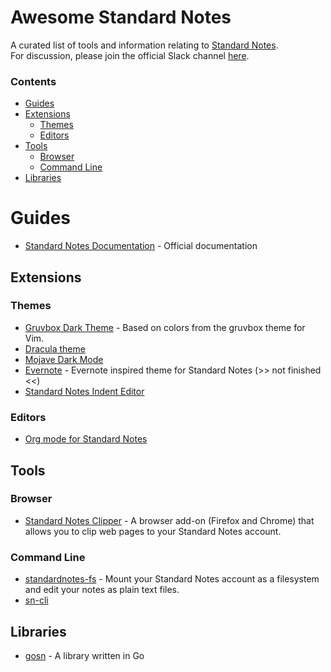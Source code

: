# Awesome Standard Notes

A curated list of tools and information relating to [Standard Notes](https://standardnotes.org/).  
For discussion, please join the official Slack channel [here](https://standardnotes.org/slack).

### Contents

* [Guides](#guides)
* [Extensions](#extensions)
  * [Themes](#themes)
  * [Editors](#editors)
* [Tools](#tools)
  * [Browser](#browser)
  * [Command Line](#command-line)
* [Libraries](#libraries)

# Guides
* [Standard Notes Documentation](https://docs.standardnotes.org/) - Official documentation

## Extensions
### Themes
* [Gruvbox Dark Theme](https://github.com/christianhans/sn-gruvbox-dark-theme) - Based on colors from the gruvbox theme for Vim.
* [Dracula theme](https://github.com/cameronldn/sn-theme-dracula)
* [Mojave Dark Mode](https://github.com/matthew-cox/sn-theme-mojave-dark-mode)
* [Evernote](https://github.com/ilindaniel/sn-theme-evernote) - Evernote inspired theme for Standard Notes (>> not finished <<)
* [Standard Notes Indent Editor](https://github.com/MaxLap/standard-notes-indent-editor)
### Editors
* [Org mode for Standard Notes](https://github.com/ryanpcmcquen/standardnotes_org_mode_editor)

## Tools
### Browser
* [Standard Notes Clipper](https://github.com/johnjones4/Standard-Notes-Clipper) - 
A browser add-on (Firefox and Chrome) that allows you to clip web pages to your Standard Notes account.

### Command Line
* [standardnotes-fs](https://github.com/tannercollin/standardnotes-fs) - Mount your Standard Notes account as a filesystem and edit your notes as plain text files.
* [sn-cli](https://github.com/jonhadfield/sn-cli)

## Libraries
* [gosn](https://github.com/jonhadfield/gosn) - A library written in Go
